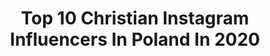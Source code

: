 ---
title: Top 10 Christian Instagram Influencers In Poland In 2020
description: >-
  Find top christian Instagram influencers in Poland in 2020. Most popular hashtags: #zostanwdomu #outfitoftheday #semilac #wiosennylook.
platform: Instagram
profiles:
  - username: "jakub_kucner"
    fullname: >-
      Jakub Kucner
    location: "Poland"
    followers: 309463
    engagement: 210
    commentsToLikes: 0.029175
    id: ckap9fhi2sghk0i78v2i2gveg
    verified: true
    hashtags: "#siostra, #ktojakniemy, #polskieseriale, #sesjaaktorska"
  - username: "restless.arch"
    fullname: >-
      Architecture & Living
    location: "Poland"
    followers: 1605233
    engagement: 123
    commentsToLikes: 0.006258
    id: ck0tu213d5add0i19wkzrb8sd
    verified: false
    hashtags: ""
  - username: "mlewartowska"
    fullname: >-
      
    location: "Poland"
    followers: 22879
    engagement: 423
    commentsToLikes: 0.122006
    id: ck5cka1j0wg4s0i11rs67b3up
    verified: false
    hashtags: "#uterqueofficial, #valentinoheels, #friendstime, #oceandrivemiami"
  - username: "matt.szczepanski"
    fullname: >-
      Mateusz Szczepański
    location: "Poland"
    followers: 44595
    engagement: 260
    commentsToLikes: 0.045705
    id: ck5zx2fjb77v40i14wgzfy9lz
    verified: false
    hashtags: "#oxford, #mensworld, #slub, #ingersoll"
  - username: "sarah_krupa"
    fullname: >-
      TWÓJ PERSONALNY SHOPPER ONLINE
    location: "Poland"
    followers: 17629
    engagement: 284
    commentsToLikes: 0.032239
    id: ck14jia6tkhmk0i19qdlxidd0
    verified: false
    hashtags: "#blondehair, #babyblue, #wellcomespring, #baleyageombre"
  - username: "jedno.spojrzenie"
    fullname: >-
      beauty.photography.blog
    location: "Poland"
    followers: 8283
    engagement: 1092
    commentsToLikes: 0.096599
    id: ck8t7yhdkifew0j78avm37xkt
    verified: false
    hashtags: "#sheetmaskkorea, #floralstyling, #skinfluencer, #flowerbeauty"
  - username: "kaa.sia"
    fullname: >-
      Kasia Krzaczkowska
    location: "Poland"
    followers: 10419
    engagement: 859
    commentsToLikes: 0.078889
    id: ck15siz61d8vm0i191fbgkufo
    verified: false
    hashtags: "#noblehealth, #erotyk, #photography, #haircareroutine"
  - username: "melianisitisumartini"
    fullname: >-
      -𝖘𝖚𝖓𝖉𝖆𝖓𝖊𝖐𝖔-
    location: "Poland"
    followers: 76723
    engagement: 642
    commentsToLikes: 0.026602
    id: ck0w0hlw3e8qe0i19s46zfj69
    verified: true
    hashtags: "#xtreme, #osakinana, #christiangrey, #boredalien"
  - username: "kinga_zc"
    fullname: >-
      Kinga
    location: "Poland"
    followers: 15559
    engagement: 436
    commentsToLikes: 0.141088
    id: ck9hae75bc7rx0j786ppfdmn1
    verified: false
    hashtags: "#zosta, #braun, #kosmetki, #kwiecie"
  - username: "anechkayedynak"
    fullname: >-
      Anya Yedynak
    location: "Poland"
    followers: 9467
    engagement: 701
    commentsToLikes: 0.020461
    id: ck0vw4g3ps26m0i195xbokgon
    verified: false
    hashtags: "#anyayedynak, #modeling, #lovesurf, #sunset"
---